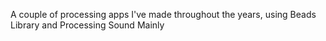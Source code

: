 A couple of processing apps I've made throughout the years, using Beads Library and Processing Sound Mainly
